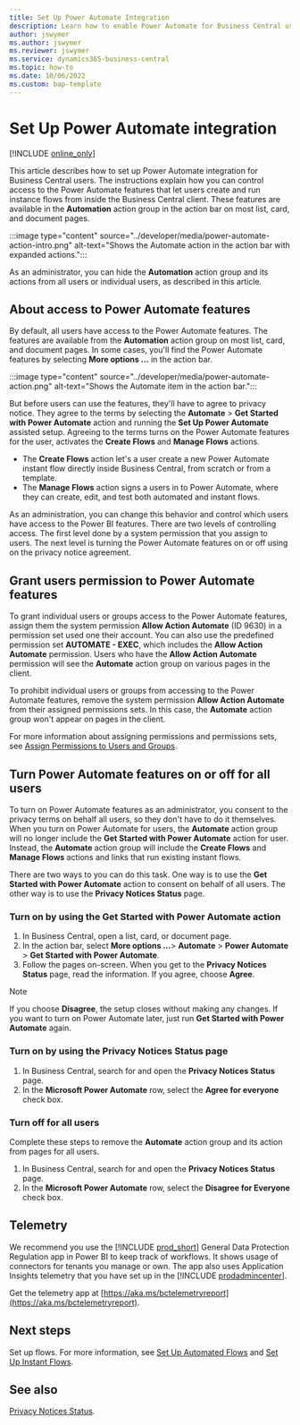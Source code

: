 ```yaml
---
title: Set Up Power Automate Integration 
description: Learn how to enable Power Automate for Business Central users.
author: jswymer
ms.author: jswymer 
ms.reviewer: jswymer
ms.service: dynamics365-business-central
ms.topic: how-to 
ms.date: 10/06/2022
ms.custom: bap-template 
---
```

# Set Up Power Automate integration 

[!INCLUDE [online_only](../developer/includes/online_only.md)]

This article describes how to set up Power Automate integration for Business Central users. The instructions explain how you can control access to the Power Automate features that let users create and run instance flows from inside the Business Central client. These features are available in the **Automation** action group in the action bar on most list, card, and document pages.

:::image type="content" source="../developer/media/power-automate-action-intro.png" alt-text="Shows the Automate action in the action bar with expanded actions.":::

As an administrator, you can hide the **Automation** action group and its actions from all users or individual users, as described in this article.

<!--
> [!IMPORTANT]
> This article pertains only to the **Automate** action in the Business Central client. The instructions won't affect users ability to create and run flows directly in Power Automate or what they can do on the [Manage Power Automate Flows](manage-power-automate-flows.md) page in Business Central&mdash;even with flows that interact with Business Central data.-->

## About access to Power Automate features

By default, all users have access to the Power Automate features. The features are available from the **Automation** action group on most list, card, and document pages. In some cases, you'll find the Power Automate features by selecting **More options ...** in the action bar.

 :::image type="content" source="../developer/media/power-automate-action.png" alt-text="Shows the Automate item in the action bar.":::

But before users can use the features, they'll have to agree to privacy notice. They agree to the terms by selecting the **Automate** > **Get Started with Power Automate** action and running the **Set Up Power Automate** assisted setup. Agreeing to the terms turns on the Power Automate features for the user, activates the **Create Flows** and **Manage Flows** actions.

- The **Create Flows** action let's a user create a new Power Automate instant flow directly inside Business Central, from scratch or from a template.
- The **Manage Flows** action signs a users in to Power Automate, where they can create, edit, and test both automated and instant flows.

As an administration, you can change this behavior and control which users have access to the Power BI features. There are two levels of controlling access. The first level done by a system permission that you assign to users. The next level is turning the Power Automate features on or off using on the privacy notice agreement.

## Grant users permission to Power Automate features

To grant individual users or groups access to the Power Automate features, assign them the system permission **Allow Action Automate** (ID 9630) in a permission set used one their account. You can also use the predefined permission set **AUTOMATE - EXEC**, which includes the **Allow Action Automate** permission. Users who have the **Allow Action Automate** permission will see the **Automate** action group on various pages in the client. 

To prohibit individual users or groups from accessing to the Power Automate features, remove the system permission **Allow Action Automate** from their assigned permissions sets. In this case, the **Automate** action group won't appear on pages in the client.

For more information about assigning permissions and permissions sets, see [Assign Permissions to Users and Groups](/dynamics365/business-central/ui-define-granular-permissions).

## Turn Power Automate features on or off for all users

To turn on Power Automate features as an administrator, you consent to the privacy terms on behalf all users, so they don't have to do it themselves. When you turn on Power Automate for users, the **Automate** action group will no longer include the **Get Started with Power Automate** action for user. Instead, the **Automate** action group will include the **Create Flows** and **Manage Flows** actions and links that run existing instant flows.

There are two ways to you can do this task. One way is to use the **Get Started with Power Automate** action to consent on behalf of all users. The other way is to use the **Privacy Notices Status** page.

### Turn on by using the Get Started with Power Automate action

1. In Business Central, open a list, card, or document page.
2. In the action bar, select **More options ...**> **Automate** > **Power Automate** > **Get Started with Power Automate**.
3. Follow the pages on-screen. When you get to the **Privacy Notices Status** page, read the information. If you agree, choose **Agree**.

> [!NOTE]
> If you choose **Disagree**, the setup closes without making any changes. If you want to turn on Power Automate later, just run **Get Started with Power Automate** again.

### Turn on by using the Privacy Notices Status page

1. In Business Central, search for and open the **Privacy Notices Status** page.
2. In the **Microsoft Power Automate** row, select the **Agree for everyone** check box.

### Turn off for all users

Complete these steps to remove the **Automate** action group and its action from pages for all users.

1. In Business Central, search for and open the **Privacy Notices Status** page.
2. In the **Microsoft Power Automate** row, select the **Disagree for Everyone** check box.

## Telemetry

We recommend you use the [!INCLUDE [prod_short](../includes/prod_short.md)] General Data Protection Regulation app in Power BI to keep track of workflows. It shows usage of connectors for tenants you manage or own. The app also uses Application Insights​ telemetry that​ you have set up in the [!INCLUDE [prodadmincenter](../developer/includes/prodadmincenter.md)].  

Get the telemetry app at [https://aka.ms/bctelemetryreport](https://aka.ms/bctelemetryreport).

## Next steps

Set up flows. For more information, see [Set Up Automated Flows](automate-workflows.md) and [Set Up Instant Flows](instant-flows.md).

## See also

[Privacy Notices Status](/dynamics365/business-central/privacy-notices-status).